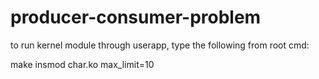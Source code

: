 # producer-consumer-problem
to run kernel module through userapp, type the following from root cmd:

 make
 insmod char.ko max_limit=10

 
